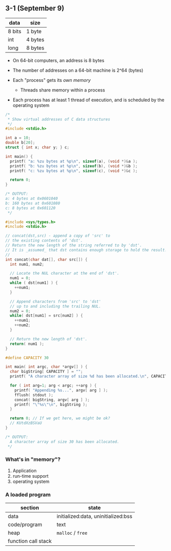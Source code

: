 ## 3-1 (September 9)

data   | size
-----  | -----
8 bits | 1 byte
int    | 4 bytes
long   | 8 bytes

- On 64-bit computers, an address is 8 bytes
- The number of addresses on a 64-bit machine is 2^64 (bytes)

- Each "process" gets its _own memory_
  - Threads share memory within a process
- Each process has at least 1 thread of execution, and is scheduled by the operating system

```c
/*
 * Show virtual addresses of C data structures
 */
#include <stdio.h>

int a = 10;
double b[20];
struct { int x; char y; } c;

int main() {
  printf( "a: %zu bytes at %p\n", sizeof(a), (void *)&a );
  printf( "b: %zu bytes at %p\n", sizeof(b), (void *)&b );
  printf( "c: %zu bytes at %p\n", sizeof(c), (void *)&c );

  return 0;
}

/* OUTPUT:
a: 4 bytes at 0x0601040
b: 160 bytes at 0x601080
c: 8 bytes at 0x601120
 */
```

```c
#include <sys/types.h>
#include <stdio.h>

// concat(dst,src) - append a copy of 'src' to
// the existing contents of 'dst'.
// Return the new length of the string referred to by 'dst'.
// It is _assumed_ that dst contains enough storage to hold the result!
//
int concat(char dat[], char src[]) {
  int num1, num2;

  // Locate the NUL character at the end of 'dst'.
  num1 = 0;
  while ( dst[num1] ) {
    ++num1;
  }

  // Append characters from 'src' to 'dst'
  // up to and including the trailing NUL.
  num2 = 0;
  while( dst[num1] = src[num2] ) {
    ++num1;
    ++num2;
  }

  // Return the new length of 'dst'.
  return( num1 );
}

#define CAPACITY 30

int main( int argc, char *argv[] ) {
  char bigString[ CAPACITY ] = "";
  printf( "A character array of size %d has been allocated.\n", CAPACITY );

  for ( int arg=1; arg < argc; ++arg ) {
    printf( "Appending %s...", argv[ arg ] );
    fflush( stdout );
    concat( bigString, argv[ arg ] );
    printf( "\"%s\"\n", bigString );
  }

  return 0; // If we get here, we might be ok?
  // KUtdXzBSVaU
}

/* OUTPUT:
  A character array of size 30 has been allocated.
 */
```

### What's in "memory"?
1. Application
2. run-time support
3. operating system

### A loaded program

section             | state
--------            | --------
data                | initialized:data, uninitialized:bss
code/program        | text
heap                | `malloc` / `free`
function call stack |
